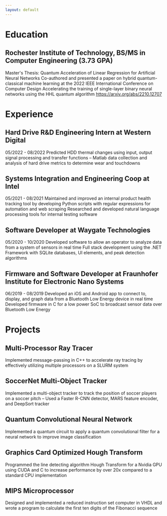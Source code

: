 ```yaml
---
layout: default
---
```


# Education

## Rochester Institute of Technology, BS/MS in Computer Engineering (3.73 GPA)

Master's Thesis: Quantum Acceleration of Linear Regression for Artificial Neural Networks
Co-authored and presented a paper on hybrid quantum-classical machine learning at the 2022 IEEE International Conference on Computer Design
  Accelerating the training of single-layer binary neural networks using the HHL quantum algorithm
  https://arxiv.org/abs/2210.12707

# Experience

## Hard Drive R&D Engineering Intern at Western Digital

05/2022 - 08/2022
Predicted HDD thermal changes using input, output signal processing and transfer functions – Matlab data collection and analysis of hard drive metrics to determine wear and touchdowns

## Systems Integration and Engineering Coop at Intel

05/2021 - 08/2021
Maintained and improved an internal product health tracking tool by developing Python scripts with regular expressions for automation and web scraping
Researched and developed natural language processing tools for internal testing software

## Software Developer at Waygate Technologies

05/2020 - 10/2020
Developed software to allow an operator to analyze data from a system of sensors in real time
Full stack development using the .NET Framework with SQLite databases, UI elements, and peak detection algorithms

## Firmware and Software Developer at Fraunhofer Institute for Electronic Nano Systems

06/2019 - 08/2019
Developed an iOS and Android app to connect to, display, and graph data from a Bluetooth Low Energy device in real time
Developed firmware in C for a low power SoC to broadcast sensor data over Bluetooth Low Energy

# Projects

## Multi-Processor Ray Tracer

Implemented message-passing in C++ to accelerate ray tracing by effectively utilizing multiple processors on a SLURM system

## SoccerNet Multi-Object Tracker

Implemented a multi-object tracker to track the position of soccer players on a soccer pitch – Used a Faster R-CNN detector, MARS feature encoder, and DeepSort tracker

## Quantum Convolutional Neural Network

Implemented a quantum circuit to apply a quantum convolutional filter for a neural network to improve image classification

## Graphics Card Optimized Hough Transform

Programmed the line detecting algorithm Hough Transform for a Nvidia GPU using CUDA and C to increase performance by over 20x compared to a standard CPU implementation

## MIPS Microprocessor

Designed and implemented a reduced instruction set computer in VHDL and wrote a program to calculate the first ten digits of the Fibonacci sequence
